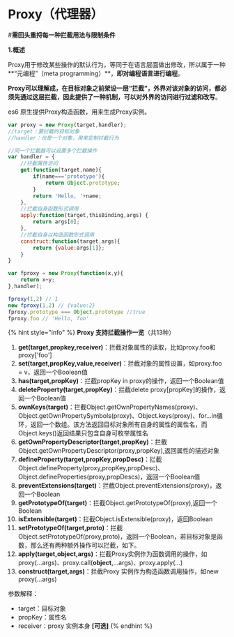 # Proxy（代理器）

\#**需回头重捋每一种拦截用法与限制条件**

**1.概述**

Proxy用于修改某些操作的默认行为，等同于在语言层面做出修改，所以属于一种**“元编程”（meta programming）**，**即对编程语言进行编程**。

**Proxy可以理解成，在目标对象之前架设一层“拦截”，外界对该对象的访问，都必须先通过这层拦截，因此提供了一种机制，可以对外界的访问进行过滤和改写**。

es6 原生提供Proxy构造函数，用来生成Proxy实例。

```javascript
var proxy = new Proxy(target,handler);
//target：要拦截的目标对象
//handler：也是一个对象，用来定制拦截行为
```

```javascript
//同一个拦截器可以设置多个拦截操作
var handler = {
	//拦截属性访问
	get:function(target,name){
		if(name==='prototype'){
			return Object.prototype;
		}
		return 'Hello, '+name;
	},
	//拦截自身函数形式调用
	apply:function(target,thisBinding,args) {
		return args[0];
	},
	//拦截自身以构造函数形式调用
	construct:function(target,args){
		return {value:args[1]};
	}
}

var fproxy = new Proxy(function(x,y){
	return x+y;
},handler);

fproxy(1,2) // 1
new fproxy(1,2) // {value:2}
fproxy.prototype === Object.prototype //true
fproxy.foo // 'Hello, foo'
```

{% hint style="info" %}
**Proxy 支持拦截操作一览**（共13种）

1. **get\(target,propkey,receiver\)**：拦截对象属性的读取，比如proxy.foo和proxy\['foo'\]
2. **set\(target,propKey,value,receiver\)**：拦截对象的属性设置，如proxy.foo = v，返回一个Boolean值
3. **has\(target,propKey\)**：拦截propKey in proxy的操作，返回一个Boolean值
4. **deleteProperty\(target,propKey\)**：拦截delete proxy\[propKey\]的操作，返回一个Boolean值
5. **ownKeys\(target\)**：拦截Object.getOwnPropertyNames\(proxy\)、Object.getOwnPropertySymbols\(proxy\)、Object.keys\(proxy\)、for...in循环，返回一个数组。该方法返回目标对象所有自身的属性的属性名，而Object.keys\(\)返回结果只包含自身可枚举属性名
6. **getOwnPropertyDescriptor\(target,propKey\)**：拦截Object.getOwnPropertyDescriptor\(proxy,propKey\),返回属性的描述对象
7. **defineProperty\(target,propKey,propDesc\)**：拦截Object.defineProperty\(proxy,propKey,propDesc\)、Object.defineProperties\(proxy,propDescs\)，返回一个Boolean值
8. **preventExtensions\(target\)**：拦截Object.preventExtensions\(proxy\)，返回一个Boolean
9. **getPrototypeOf\(target\)**：拦截Object.getPrototypeOf\(proxy\),返回一个Boolean
10. **isExtensible\(target\)**：拦截Object.isExtensible\(proxy\)，返回Boolean
11. **setPrototypeOf\(target,proto\)**：拦截Object.setPrototypeOf\(proxy,proto\)，返回一个Boolean，若目标对象是函数，那么还有两种额外操作可以拦截，如下。
12. **apply\(target,object,args\)**：拦截Proxy实例作为函数调用的操作，如proxy\(...args\)、proxy.call\(**object**,...args\)、proxy.apply\(...\)
13. **construct\(target,args\)**：拦截Proxy 实例作为构造函数调用操作，如new proxy\(...args\)

参数解释：

* target：目标对象
* propKey：属性名
* receiver：proxy 实例本身 **\[可选\]**
{% endhint %}





